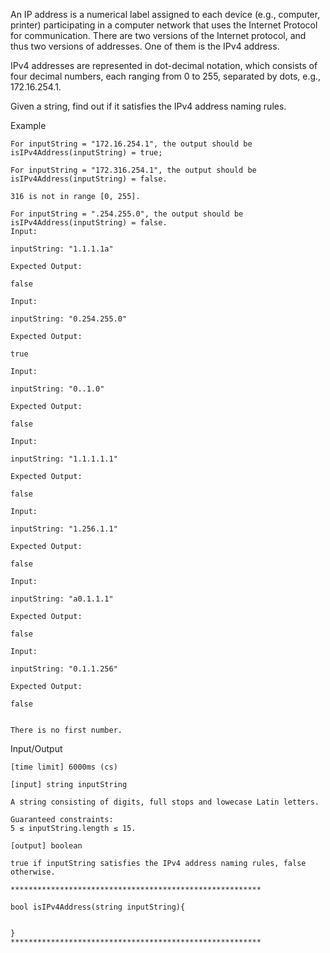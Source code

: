 An IP address is a numerical label assigned to each device (e.g., computer, printer) participating in a computer network that uses the Internet Protocol for communication. There are two versions of the Internet protocol, and thus two versions of addresses. One of them is the IPv4 address.

IPv4 addresses are represented in dot-decimal notation, which consists of four decimal numbers, each ranging from 0 to 255, separated by dots, e.g., 172.16.254.1.

Given a string, find out if it satisfies the IPv4 address naming rules.

Example

    For inputString = "172.16.254.1", the output should be
    isIPv4Address(inputString) = true;

    For inputString = "172.316.254.1", the output should be
    isIPv4Address(inputString) = false.

    316 is not in range [0, 255].

    For inputString = ".254.255.0", the output should be
    isIPv4Address(inputString) = false.
    Input:

    inputString: "1.1.1.1a"

    Expected Output:

    false

    Input:

    inputString: "0.254.255.0"

    Expected Output:

    true

    Input:

    inputString: "0..1.0"

    Expected Output:

    false

    Input:

    inputString: "1.1.1.1.1"

    Expected Output:

    false

    Input:

    inputString: "1.256.1.1"

    Expected Output:

    false

    Input:

    inputString: "a0.1.1.1"

    Expected Output:

    false

    Input:

    inputString: "0.1.1.256"

    Expected Output:

    false


    There is no first number.

Input/Output

    [time limit] 6000ms (cs)

    [input] string inputString

    A string consisting of digits, full stops and lowecase Latin letters.

    Guaranteed constraints:
    5 ≤ inputString.length ≤ 15.

    [output] boolean

    true if inputString satisfies the IPv4 address naming rules, false otherwise.

    ********************************************************

    bool isIPv4Address(string inputString){


    }
    ********************************************************
